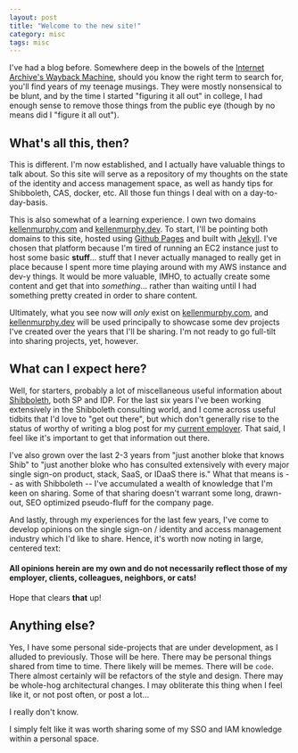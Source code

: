 ```yaml
---
layout: post
title: "Welcome to the new site!"
category: misc
tags: misc
---
```


I've had a blog before. Somewhere deep in the bowels of the [Internet Archive's Wayback Machine](https://archive.org/web/), should you know the right term to search for, you'll find years of my teenage musings. They were mostly nonsensical to be blunt, and by the time I started "figuring it all out" in college, I had enough sense to remove those things from the public eye (though by no means did I "figure it all out").

## What's all this, then?

This is different. I'm now established, and I actually have valuable things to talk about. So this site will serve as a repository of my thoughts on the state of the identity and access management space, as well as handy tips for Shibboleth, CAS, docker, etc. All those fun things I deal with on a day-to-day-basis.

This is also somewhat of a learning experience. I own two domains [kellenmurphy.com](https://kellenmurphy.com) and [kellenmurphy.dev](https://kellenmurphy.dev). To start, I'll be pointing both domains to this site, hosted using [Github Pages](https://pages.github.com/) and built with [Jekyll](https://jekyllrb.com/). I've chosen that platform because I'm tired of running an EC2 instance just to host some basic **stuff**... stuff that I never actually managed to really get in place because I spent more time playing around with my AWS instance and dev-y things. It would be more valuable, IMHO, to actually create some content and get that into *something*... rather than waiting until I had something pretty created in order to share content.

Ultimately, what you see now will *only* exist on [kellenmurphy.com](https://kellenmurphy.com), and [kellenmurphy.dev](https://kellenmurphy.dev) will be used principally to showcase some dev projects I've created over the years that I'll be sharing. I'm not ready to go full-tilt into sharing projects, yet, however.

## What can I expect here?

Well, for starters, probably a lot of miscellaneous useful information about [Shibboleth](https://shibboleth.net), both SP and IDP. For the last six years I've been working extensively in the Shibboleth consulting world, and I come across useful tidbits that I'd love to "get out there", but which don't generally rise to the status of worthy of writing a blog post for my [current employer](https://idmengineering.com). That said, I feel like it's important to get that information out there.

I've also grown over the last 2-3 years from "just another bloke that knows Shib" to "just another bloke who has consulted extensively with every major single sign-on product, stack, SaaS, or IDaaS there is." What that means is -- as with Shibboleth -- I've accumulated a wealth of knowledge that I'm keen on sharing. Some of that sharing doesn't warrant some long, drawn-out, SEO optimized pseudo-fluff for the company page.

And lastly, through my experiences for the last few years, I've come to develop opinions on the single sign-on / identity and access management industry which I'd like to share. Hence, it's worth now noting in large, centered text:

<div class="d-flex justify-content-center p-4"><div class="centered warning"><h4>All opinions herein are my own and do not necessarily reflect those of my employer, clients, colleagues, neighbors, or cats!</h4></div></div>

Hope that clears **that** up!

## Anything else?

Yes, I have some personal side-projects that are under development, as I alluded to previously. Those will be here. There may be personal things shared from time to time. There likely will be memes. There will be `code`. There almost certainly will be refactors of the style and design. There may be whole-hog architectural changes. I may obliterate this thing when I feel like it, or not post often, or post a lot...

I really don't know.

I simply felt like it was worth sharing some of my SSO and IAM knowledge within a personal space.